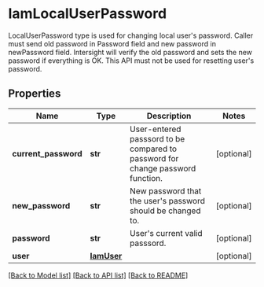 # IamLocalUserPassword

LocalUserPassword type is used for changing local user's password. Caller must send old password in Password field and new password in newPassword field. Intersight will verify the old password and sets the new password if everything is OK. This API must not be used for resetting user's password. 
## Properties
Name | Type | Description | Notes
------------ | ------------- | ------------- | -------------
**current_password** | **str** | User-entered passsord to be compared to password for change password function.   | [optional] 
**new_password** | **str** | New password that the user&#39;s password should be changed to.   | [optional] 
**password** | **str** | User&#39;s current valid passsord.    | [optional] 
**user** | [**IamUser**](.md) |  | [optional] 

[[Back to Model list]](../README.md#documentation-for-models) [[Back to API list]](../README.md#documentation-for-api-endpoints) [[Back to README]](../README.md)


